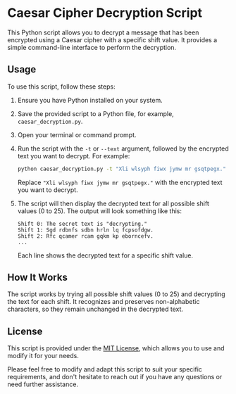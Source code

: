# Caesar Cipher Decryption Script

This Python script allows you to decrypt a message that has been encrypted using a Caesar cipher with a specific shift value. It provides a simple command-line interface to perform the decryption.

## Usage

To use this script, follow these steps:

1. Ensure you have Python installed on your system.

2. Save the provided script to a Python file, for example, `caesar_decryption.py`.

3. Open your terminal or command prompt.

4. Run the script with the `-t` or `--text` argument, followed by the encrypted text you want to decrypt. For example:

   ```bash
   python caesar_decryption.py -t "Xli wlsyph fiwx jymw mr gsqtpegx."
   ```

   Replace `"Xli wlsyph fiwx jymw mr gsqtpegx."` with the encrypted text you want to decrypt.

5. The script will then display the decrypted text for all possible shift values (0 to 25). The output will look something like this:

   ```
   Shift 0: The secret text is "decrypting."
   Shift 1: Sgd rdbnfs sdbn hrln lq fcpsofdgw.
   Shift 2: Rfc qcamer rcam gqkm kp eborncefv.
   ...
   ```

   Each line shows the decrypted text for a specific shift value.

## How It Works

The script works by trying all possible shift values (0 to 25) and decrypting the text for each shift. It recognizes and preserves non-alphabetic characters, so they remain unchanged in the decrypted text.

## License

This script is provided under the [MIT License](LICENSE), which allows you to use and modify it for your needs.

Please feel free to modify and adapt this script to suit your specific requirements, and don't hesitate to reach out if you have any questions or need further assistance. 